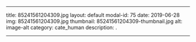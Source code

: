 
---
title: 85241561204309.jpg
layout: default
modal-id: 75
date: 2019-06-28
img: 85241561204309.jpg
thumbnail: 85241561204309-thumbnail.jpg
alt: image-alt
category: cate_human
description: .

---
